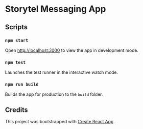 # Storytel Messaging App

## Scripts
### `npm start`
Open [http://localhost:3000]() to view the app in development mode.

### `npm test`
Launches the test runner in the interactive watch mode.

### `npm run build`
Builds the app for production to the `build` folder.

## Credits
This project was bootstrapped with [Create React App](https://github.com/facebook/create-react-app).
